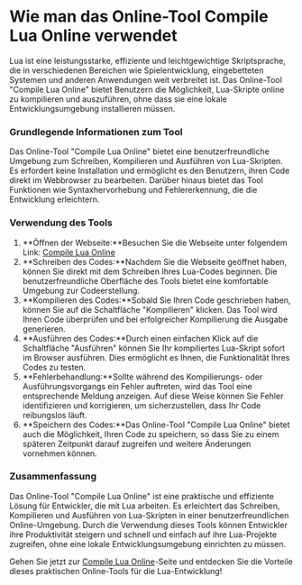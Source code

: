 Wie man das Online-Tool Compile Lua Online verwendet
====================================================

Lua ist eine leistungsstarke, effiziente und leichtgewichtige Skriptsprache, die in verschiedenen Bereichen wie Spielentwicklung, eingebetteten Systemen und anderen Anwendungen weit verbreitet ist. Das Online-Tool "Compile Lua Online" bietet Benutzern die Möglichkeit, Lua-Skripte online zu kompilieren und auszuführen, ohne dass sie eine lokale Entwicklungsumgebung installieren müssen.

### Grundlegende Informationen zum Tool

Das Online-Tool "Compile Lua Online" bietet eine benutzerfreundliche Umgebung zum Schreiben, Kompilieren und Ausführen von Lua-Skripten. Es erfordert keine Installation und ermöglicht es den Benutzern, ihren Code direkt im Webbrowser zu bearbeiten. Darüber hinaus bietet das Tool Funktionen wie Syntaxhervorhebung und Fehlererkennung, die die Entwicklung erleichtern.

### Verwendung des Tools

1. **Öffnen der Webseite:**Besuchen Sie die Webseite unter folgendem Link: [Compile Lua Online](https://www.onlinecalculatorsfree.com/de/tools/compile-lua-online.html)
2. **Schreiben des Codes:**Nachdem Sie die Webseite geöffnet haben, können Sie direkt mit dem Schreiben Ihres Lua-Codes beginnen. Die benutzerfreundliche Oberfläche des Tools bietet eine komfortable Umgebung zur Codeerstellung.
3. **Kompilieren des Codes:**Sobald Sie Ihren Code geschrieben haben, können Sie auf die Schaltfläche "Kompilieren" klicken. Das Tool wird Ihren Code überprüfen und bei erfolgreicher Kompilierung die Ausgabe generieren.
4. **Ausführen des Codes:**Durch einen einfachen Klick auf die Schaltfläche "Ausführen" können Sie Ihr kompiliertes Lua-Skript sofort im Browser ausführen. Dies ermöglicht es Ihnen, die Funktionalität Ihres Codes zu testen.
5. **Fehlerbehandlung:**Sollte während des Kompilierungs- oder Ausführungsvorgangs ein Fehler auftreten, wird das Tool eine entsprechende Meldung anzeigen. Auf diese Weise können Sie Fehler identifizieren und korrigieren, um sicherzustellen, dass Ihr Code reibungslos läuft.
6. **Speichern des Codes:**Das Online-Tool "Compile Lua Online" bietet auch die Möglichkeit, Ihren Code zu speichern, so dass Sie zu einem späteren Zeitpunkt darauf zugreifen und weitere Änderungen vornehmen können.

### Zusammenfassung

Das Online-Tool "Compile Lua Online" ist eine praktische und effiziente Lösung für Entwickler, die mit Lua arbeiten. Es erleichtert das Schreiben, Kompilieren und Ausführen von Lua-Skripten in einer benutzerfreundlichen Online-Umgebung. Durch die Verwendung dieses Tools können Entwickler ihre Produktivität steigern und schnell und einfach auf ihre Lua-Projekte zugreifen, ohne eine lokale Entwicklungsumgebung einrichten zu müssen.

Gehen Sie jetzt zur [Compile Lua Online](https://www.onlinecalculatorsfree.com/de/tools/compile-lua-online.html)-Seite und entdecken Sie die Vorteile dieses praktischen Online-Tools für die Lua-Entwicklung!